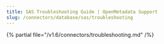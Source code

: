 ```yaml
---
title: SAS Troubleshooting Guide | OpenMetadata Support
slug: /connectors/database/sas/troubleshooting
---
```


{% partial file="/v1.6/connectors/troubleshooting.md" /%}
